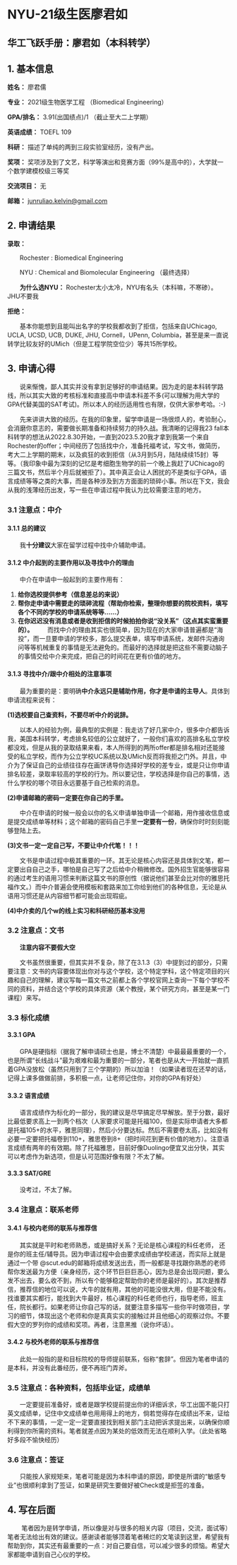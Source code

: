 # NYU-21级生医廖君如

## 华工飞跃手册：廖君如（本科转学）

## 1. 基本信息

**姓名：** 廖君儒

**专业：** 2021级生物医学工程 （Biomedical Engineering）

**GPA/排名：** 3.91(出国绩点)/1 （截止至大二上学期）

**英语成绩：** TOEFL 109

**科研：** 描述了单纯的两到三段实验室经历，没有产出。

**奖项：** 奖项涉及到了文艺，科学等演出和竞赛方面（99%是高中的），大学就一个数学建模校级三等奖

**交流项目：** 无

**邮箱：** junruliao.kelvin@gmail.com

## 2. 申请结果

**录取：**

  Rochester : Biomedical Engineering

  NYU : Chemical and Biomolecular Engineering （最终选择）

  **为什么选NYU：** Rochester太小太冷，NYU有名头（本科嘛，不寒碜）。JHU不要我

**拒绝：**

  基本你能想到且能叫出名字的学校我都收到了拒信，包括来自UChicago, UCLA, UCSD, UCB, DUKE, JHU, Cornell，UPenn, Columbia，甚至是来一直说转学比较友好的UMich（但是工程学院空位少）等共15所学校。

## 3. 申请心得

  说来惭愧，鄙人其实并没有拿到足够好的申请结果。因为走的是本科转学路线，所以其实大致的考核标准和直接高中申请本科差不多(可以理解为用大学的GPA代替美国的SAT考试)。所以本人的经历适用性也有限，仅供大家参考哈。:-)

  先来讲讲大致的经历。在我的印象里，留学申请是一场很烦人的，考验耐心，会消磨你意志的，需要做长期准备和持续努力的持久战。我清晰的记得我23 fall本科转学的想法从2022.8.30开始，一直到2023.5.20我才拿到我第一个来自Rochester的offer；中间经历了包括找中介，准备托福考试，写文书，做简历，考大二上学期的期末，以及疯狂的收到拒信（从3月到5月，陆陆续续15封）等等。（我印象中最为深刻的记忆是考细胞生物学的前一个晚上我赶了UChicago的三篇文书，然后半个月后就被拒了）。其中真正会让人困扰的不是类似于GPA，语言成绩等等之类的大事，而是各种涉及到方方面面的琐碎小事。所以在下文，我会从我的浅薄经历出发，写一些在申请过程中我认为比较需要注意的地方。

### 3.1 注意点：中介

#### **3.1.1 总的建议**

  我**十分建议**大家在留学过程中找中介辅助申请。

#### **3.1.2 中介起到的主要作用以及寻找中介的理由**

  中介在申请中一般起到的主要作用有：

1. **给你选校提供参考（信息差总的来说）**
2. **帮你走申请中需要走的琐碎流程（帮助你检索，整理你想要的院校资料，填写各个不同的学校的申请系统等等……）**
3. **在你迟迟没有消息或者是收到拒信的时候拍拍你说“没关系”（这点其实蛮重要的）。**   而找中介的理由其实也很简单，因为现在的大家申请普遍都是“海投”，而一旦要申请的学校多，那么提交表单，填写申请系统，发邮件沟通询问等等机械重复的事情是无法避免的。而最好的选择就是把这些不需要动脑子的事情交给中介来完成，把自己的时间花在更有价值的地方。

#### **3.1.3 寻找中介/跟中介相处的注意事项**

  最为重要的是：要明确**中介永远只是辅助作用，你才是申请的主导人**。具体到申请流程来说有：

**(1)选校要自己查资料，不要尽听中介的说辞。**

  以本人的经验为例，最典型的实例是：我走访了好几家中介，很多中介都告诉我，美国本科转学，考虑排名较低的公立就好了，一般你们喜欢的高排名私立学校都没戏，但是从我的录取结果来看，本人所得到的两所offer都是排名相对还能接受的私立学校，而作为公立学校UC系统以及UMich反而将我拒之门外。并且，中介为了保证自己的业绩往往存在画饼诱导你选择好学校的差专业，或是只让你申请排名较差，录取率较高的学校的行为。所以要记住，学校选择是你自己的事情，选什么学校的哪个项目永远要基于自己检索的消息。

**(2)申请邮箱的密码一定要在你自己的手里。**

  中介在申请的时候一般会以你的名义申请单独申请一个邮箱，用作接收信息或是提交成绩单等材料；这个邮箱的密码自己手里**一定要有一份**，确保你时时刻刻能够登陆上去。

**(3)文书一定一定自己写，不要让中介代笔！！！**

  文书是申请过程中极其重要的一环。其无论是核心内容还是具体到文笔，都一定要出自自己之手，哪怕是自己写了之后给中介稍微修改。国外招生官能够很容易的通过考生的语用习惯来判断这篇文书的原创性（据说他们甚至会比对你的雅思托福作文。）而中介普遍会使用模板和套路来加工你给到他们的各种信息，无论是从语用习惯还是从内容细节都可能会出现瑕疵。

**(4)中介卖的几个w的线上实习和科研经历基本没用**

### 3.2 注意点：文书

  **注意内容不要假大空**

  文书虽然很重要，但其实并不复杂，除了在3.1.3（3）中提到过的部分，只需要注意：文书的内容要体现出你对与这个学校，这个特定学科，这个特定项目的兴趣和自己的理解，建议写每一篇文书之前都上各个学校官网上查询一下每个学校不同的资料，并结合这个学校的具体资源（某个教授，某个研究方向，甚至是某一门课程）来写。

### 3.3 标化成绩

#### **3.3.1 GPA**

  GPA是硬指标（据我了解申请硕士也是，博士不清楚）中最最最重要的一个，也是所谓“长线战斗”最为艰难和最为重要的一部分，笔者也是从大一开始就一直抓着GPA没放松（虽然只用到了三个学期的）所以加油！（如果读者现在还早的话，记得上课多做做前排，多积极一点，让老师记住你，对你的GPA有好处）

#### **3.3.2 语言成绩**

  语言成绩作为标化的一部分，我的建议是尽早搞定尽早解放。至于分数，最好比最低要求高上一到两个档次（人家要求可能是托福100，但是实际申请者大多都是托福105+的水平，雅思同理），然后小分要达标。然后不需要卷太高，比如没有必要一定要把托福卷到110+，雅思卷到8+（把时间花到更有价值的地方）。注意语言成绩有两年的有效期。除了托福雅思，目前好像Duolingo便宜又出分快，其实可以考虑作为新选项，但是认可范围好像有限？不太了解。

#### **3.3.3 SAT/GRE**

  没考过，不太了解。

### 3.4 注意点：联系老师

#### **3.4.1 与校内老师的联系与推荐信**

  其实就是平时和老师熟悉，或是搞好关系？无论是核心课程的科任老师， 还是你的班主任/辅导员。因为申请过程中会由要求成绩由学校递送，而实际上就是通过一个带 @scut.edu的邮箱将成绩发送出去，而一般都是寻找跟你熟悉的老师帮你发送最为方便（亲身经历，这个环节巨巨巨恶心，因为总是会出现问题，要么发不出去，要么收不到，所以有个能够稳定帮助你的老师是最好的）。其次是推荐信，推荐信的地位可以说，大牛的就有用，其他的可能没很大用，但是不能没有。找谁要其实都行，能找到大牛最好，核心课程的科任老师也行，指导老师，班主任，院长都行。如果老师让你自己写的话，就要注意多描写一些你平时做项目，学习的细节，体现出这个老师和你是真真实实的接触过并且他细心的观察过你。不要假大空的罗列你的成绩和奖项。再者，注意黑推（说你坏话）。

#### **3.4.2 与校外老师的联系与推荐信**

  此处一般指的是和目标院校的导师提前联系，俗称“套辞”。但因为笔者申请的是本科，并没有此番经历，便不再班门弄斧。

### 3.5 注意点：各种资料，包括毕业证，成绩单

  一定要提前准备好，或者是跟学校提前提出你的详细诉求，华工出国不能只打英文成绩单，记住中文成绩单也用用得上的地方，倘若觉得存在成绩出不来，证给不下来的事情，一定一定一定要直接找到相关部门主动把诉求提出来，以确保你顺利得到你所需的资料。笔者就差点因为某处的低效而无法在顺利入学。（此处省略好多段不愉快经历）

### 3.6 注意点：签证

  只能按人家规矩来，笔者可能是因为本科申请的原因，即使是所谓的“敏感专业”也很顺利拿到了签证，如果是研究生要做好被Check或是拒签的准备。

## 4. 写在后面

   笔者因为是转学申请，所以像是对与很多的相关内容（项目，交流，面试等）笔者无法给出有效的建议。感谢读者能够顶着笔者稀烂的文笔读到这里，希望我有帮助到你，其实还有最重要的一点：对自己要自信，可以减少很多的烦恼。希望大家都能申请到自己心仪的学校。
